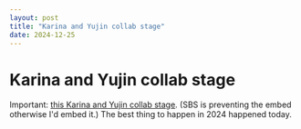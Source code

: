 ```yaml
---
layout: post
title: "Karina and Yujin collab stage"
date: 2024-12-25
---
```


# Karina and Yujin collab stage

Important: [this Karina and Yujin collab stage](https://www.youtube.com/watch?v=MmONqKigHEs). (SBS is preventing the embed otherwise I'd embed it.) The best thing to happen in 2024 happened today.
